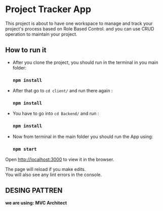 # Project Tracker App

This project is about to have one workspace to manage and track your project's process based on Role Based Control. and you can use CRUD operation to maintain your project.

## How to run it 

 *  After you clone the project, you should run in the terminal in you main folder:

    ### `npm install`



*  After that go to `cd client/`  and run there again : 

    ### `npm install`

*  You have to go into `cd Backend/`  and run  : 

    ### `npm install`

 *  Now from terminal in the main folder you should run the App using:
    ### `npm start `

Open [http://localhost:3000](http://localhost:3000) to view it in the browser.

The page will reload if you make edits.\
You will also see any lint errors in the console.


## DESING PATTREN

**we are using: MVC Architect**

